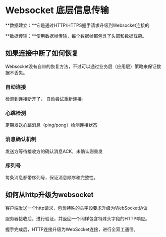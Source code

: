 # Websocket 底层信息传输

**数据建立：**它是通过HTTP/HTTPS握手请求升级到Websocket连接的

**数据传输：**使用数据帧传输，每个数据帧都包含了头部和数据载荷。

## 如果连接中断了如何恢复

Websocket没有自带的恢复方法，不过可以通过业务层（应用层）策略来保证数据不丢失。

### 自动连接

检测到连接断开了， 自动尝试重新连接。

### 心跳检测

定期发送心跳消息（ping/pong）检测连接状态

### 消息确认机制

发送方等待接收方的确认消息ACK，未确认则重发

### 序列号

每条消息都带序列号，保证消息顺序和完整性。

## 如何从http升级为websocket

客户端发送一个http请求，包含特殊的头字段要求升级为WebSocket协议

服务器接收后，进行验证，并返回一个同样包含特殊头字段的HTTP响应。

握手完成后，HTTP连接升级为WebSocket连接，进行全双工通信。